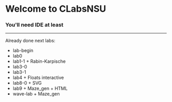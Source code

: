 # Welcome to CLabsNSU
### You'll need IDE at least
---
Already done next labs:
- lab-begin
- lab0
- lab1-1 + Rabin-Karpische
- lab3-0
- lab3-1
- lab4 + Floats interactive
- lab8-0 + SVG
- lab9 + Maze_gen + HTML
- wave-lab + Maze_gen
